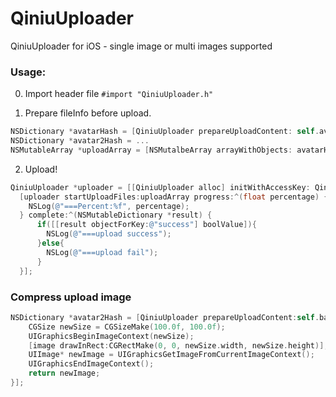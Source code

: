 QiniuUploader
=============

QiniuUploader for iOS - single image or multi images supported

### Usage:

0. Import header file
`#import "QiniuUploader.h"`

1. Prepare fileInfo before upload.
``` Objective-C
NSDictionary *avatarHash = [QiniuUploader prepareUploadContent: self.avatarInfo filename: @"avatar" format: @"jpg" bucket: QiniuAvatarBucketName imageCompress: nil];
NSDictionary *avatar2Hash = ...
NSMutableArray *uploadArray = [NSMutalbeArray arrayWithObjects: avatarHash, ..., nil];
```

2. Upload!
``` Objective-C
QiniuUploader *uploader = [[QiniuUploader alloc] initWithAccessKey: QiniuAccessKey secretKey: QiniuSecretKey];
  [uploader startUploadFiles:uploadArray progress:^(float percentage) {
    NSLog(@"===Percent:%f", percentage);
  } complete:^(NSMutableDictionary *result) {
      if([[result objectForKey:@"success"] boolValue]){
        NSLog(@"===upload success");
      }else{
        NSLog(@"===upload fail");
      }
  }];
```

### Compress upload image

``` Objective-C
NSDictionary *avatar2Hash = [QiniuUploader prepareUploadContent:self.bannerInfo filename:@"avatar" format:@"jpg" bucket: QiniuAvatarBucketName imageCompress:^UIImage *(UIImage *image) {
    CGSize newSize = CGSizeMake(100.0f, 100.0f);
    UIGraphicsBeginImageContext(newSize);
    [image drawInRect:CGRectMake(0, 0, newSize.width, newSize.height)];
    UIImage* newImage = UIGraphicsGetImageFromCurrentImageContext();
    UIGraphicsEndImageContext();
    return newImage;
}];

```

